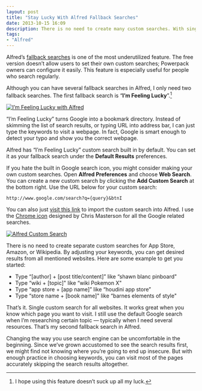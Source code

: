 ```yaml
---
layout: post
title: "Stay Lucky With Alfred Fallback Searches"
date: 2013-10-15 16:09
description: There is no need to create many custom searches. With single custom search, you can search all the websites easily in Alfred.
tags:
- "Alfred"
---
```

Alfred’s [fallback searches][4920-002] is one of the most underutilized feature. The free version doesn’t allow users to set their own custom searches; Powerpack owners can configure it easily. This feature is especially useful for people who search regularly.

<!--more-->

Although you can have several fallback searches in Alfred, I only need two fallback searches. The first fallback search is “**I’m Feeling Lucky**”.[^1]

[ ![I’m Feeling Lucky with Alfred][img2] ](http://images.sayzlim.net/2013/10/alfred_lucky_pinboard.jpg "I’m Feeling Lucky with Alfred")

[img2]: http://images.sayzlim.net/2013/10/alfred_lucky_pinboard.jpg "I’m Feeling Lucky with Alfred"

“I’m Feeling Lucky” turns Google into a bookmark directory. Instead of skimming the list of search results, or typing URL into address bar, I can just type the keywords to visit a webpage. In fact, Google is smart enough to detect your typo and show you the correct webpage.

Alfred has “I’m Feeling Lucky” custom search built in by default. You can set it as your fallback search under the **Default Results** preferences.

If you hate the built in Google search icon, you might consider making your own custom searches. Open **Alfred Preferences** and choose **Web Search**. You can create a new custom search by clicking the **Add Custom Search** at the bottom right. Use the URL below for your custom search:

	http://www.google.com/search?q={query}&btnI

You can also just [visit this link][1] to import the custom search into Alfred. I use the [Chrome icon][4920-003] designed by Chris Masterson for all the Google related searches.

[ ![Alfred Custom Search][img1] ](http://images.sayzlim.net/2013/10/alfred_lucky_search.jpg "Alfred Custom Search")

[img1]: http://images.sayzlim.net/2013/10/alfred_lucky_search.jpg "Alfred Custom Search"

[1]: alfred://customsearch/I%E2%80%99m%20feeling%20lucky%20for%20%27%7Bquery%7D%27/lucky/utf8/plus/http://www.google.com/search?q={query}&btnI "I’m Feeling Lucky for Alfred"

There is no need to create separate custom searches for App Store, Amazon, or Wikipedia. By adjusting your keywords, you can get desired results from all mentioned websites. Here are some example to get you started:

- Type “[author] + [post title/content]” like “shawn blanc pinboard"
- Type “wiki + [topic]" like “wiki Pokemon X"
- Type “app store + [app name]” like “houdini app store”
- Type “store name + [book name]" like “barnes elements of style"

That’s it. Single custom search for all websites. It works great when you know which page you want to visit. I still use the default Google search when I’m researching certain topic — typically when I need several resources. That’s my second fallback search in Alfred.

Changing the way you use search engine can be uncomfortable in the beginning. Since we’ve grown accustomed to see the search results first, we might find not knowing where you’re going to end up insecure. But with enough practice in choosing keywords, you can visit most of the pages accurately skipping the search results altogether.

[^1]: I hope using this feature doesn’t suck up all my luck.

[4920-002]: http://support.alfredapp.com/features:default-results "Default Results - Alfred v2 Support"
[4920-003]: http://chrismasterson.me/icons/chrome.html "Chris Masterson - Chrome"
